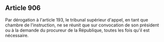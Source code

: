 Article 906
----
Par dérogation à l'article 193, le tribunal supérieur d'appel, en tant que
chambre de l'instruction, ne se réunit que sur convocation de son président ou à
la demande du procureur de la République, toutes les fois qu'il est nécessaire.
